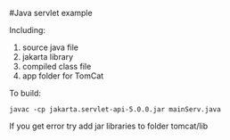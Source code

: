 #Java servlet example

Including:
1. source java file
2. jakarta library
3. compiled class file
4. app folder for TomCat

To build:
```console
javac -cp jakarta.servlet-api-5.0.0.jar mainServ.java
```

If you get error try add jar libraries to folder tomcat/lib